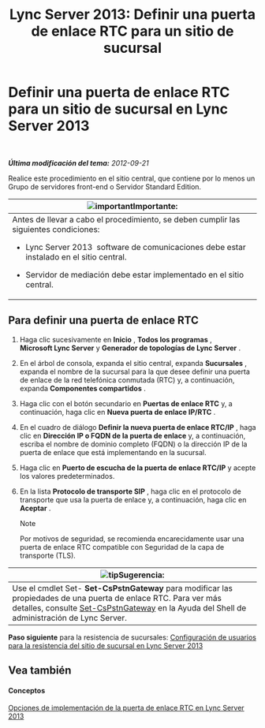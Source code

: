 ﻿---
title: 'Lync Server 2013: Definir una puerta de enlace RTC para un sitio de sucursal'
TOCTitle: Definir una puerta de enlace RTC para un sitio de sucursal
ms:assetid: 87be2fe2-1d56-4062-b430-439d4536414c
ms:mtpsurl: https://technet.microsoft.com/es-es/library/Gg398689(v=OCS.15)
ms:contentKeyID: 48275921
ms.date: 01/07/2017
mtps_version: v=OCS.15
ms.translationtype: HT
---

# Definir una puerta de enlace RTC para un sitio de sucursal en Lync Server 2013

 

_**Última modificación del tema:** 2012-09-21_

Realice este procedimiento en el sitio central, que contiene por lo menos un Grupo de servidores front-end o Servidor Standard Edition.

<table>
<colgroup>
<col style="width: 100%" />
</colgroup>
<thead>
<tr class="header">
<th><img src="images/Gg425917.important(OCS.15).gif" title="important" alt="important" />Importante:</th>
</tr>
</thead>
<tbody>
<tr class="odd">
<td>Antes de llevar a cabo el procedimiento, se deben cumplir las siguientes condiciones:
<ul>
<li><p>Lync Server 2013  software de comunicaciones debe estar instalado en el sitio central.</p></li>
<li><p>Servidor de mediación debe estar implementado en el sitio central.</p></li>
</ul></td>
</tr>
</tbody>
</table>


## Para definir una puerta de enlace RTC

1.  Haga clic sucesivamente en **Inicio** , **Todos los programas** , **Microsoft Lync Server** y **Generador de topologías de Lync Server** .

2.  En el árbol de consola, expanda el sitio central, expanda **Sucursales** , expanda el nombre de la sucursal para la que desee definir una puerta de enlace de la red telefónica conmutada (RTC) y, a continuación, expanda **Componentes compartidos** .

3.  Haga clic con el botón secundario en **Puertas de enlace RTC** y, a continuación, haga clic en **Nueva puerta de enlace IP/RTC** .

4.  En el cuadro de diálogo **Definir la nueva puerta de enlace RTC/IP** , haga clic en **Dirección IP o FQDN de la puerta de enlace** y, a continuación, escriba el nombre de dominio completo (FQDN) o la dirección IP de la puerta de enlace que está implementando en la sucursal.

5.  Haga clic en **Puerto de escucha de la puerta de enlace RTC/IP** y acepte los valores predeterminados.

6.  En la lista **Protocolo de transporte SIP** , haga clic en el protocolo de transporte que usa la puerta de enlace y, a continuación, haga clic en **Aceptar** .
    

    > [!NOTE]
    > Por motivos de seguridad, se recomienda encarecidamente usar una puerta de enlace RTC compatible con Seguridad de la capa de transporte (TLS).



<table>
<thead>
<tr class="header">
<th><img src="images/JJ205319.tip(OCS.15).gif" title="tip" alt="tip" />Sugerencia:</th>
</tr>
</thead>
<tbody>
<tr class="odd">
<td>Use el cmdlet Set- <strong>Set-CsPstnGateway</strong> para modificar las propiedades de una puerta de enlace RTC. Para ver más detalles, consulte <a href="https://docs.microsoft.com/en-us/powershell/module/skype/Set-CsPstnGateway">Set-CsPstnGateway</a> en la Ayuda del Shell de administración de Lync Server.</td>
</tr>
</tbody>
</table>


**Paso siguiente** para la resistencia de sucursales: [Configuración de usuarios para la resistencia del sitio de sucursal en Lync Server 2013](lync-server-2013-configuring-users-for-branch-site-resiliency.md)

## Vea también

#### Conceptos

[Opciones de implementación de la puerta de enlace RTC en Lync Server 2013](lync-server-2013-pstn-gateway-deployment-options.md)

